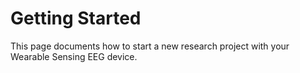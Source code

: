 # Getting Started

This page documents how to start a new research project with your Wearable Sensing EEG device.
